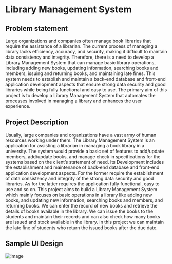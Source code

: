 # Library Management System

## Problem statement

Large organizations and companies often manage book libraries that require the assistance of a librarian. The current process of managing a library lacks efficiency, accuracy, and security, making it difficult to maintain data consistency and integrity. Therefore, there is a need to develop a Library Management System that can manage basic library operations, including adding new books, updating information, searching books and members, issuing and returning books, and maintaining late fines. This system needs to establish and maintain a back-end database and front-end application development aspects that ensure strong data security and good libraries while being fully functional and easy to use. The primary aim of this project is to develop a Library Management System that automates the processes involved in managing a library and enhances the user experience.

## Project Description

Usually, large companies and organizations have a vast army of human resources working under them. The Library Management System is an application for assisting a librarian in managing a book library in a university. The system would provide a basic set of features to add/update members, add/update books, and manage check in specifications for the systems based on the client’s statement of need. Its Development includes the establishment and maintenance of back-end database and front-end application development aspects. For the former require the establishment of data consistency and integrity of the strong data security and good libraries. As for the latter requires the application fully functional, easy to use and so on. This project aims to build a Library Management System which mainly focuses on basic operations in a library like adding new books, and updating new information, searching books and members, and returning books. We can enter the record of new books and retrieve the details of books available in the library. We can issue the books to the students and maintain their records and can also check how many books are issued and stock available in the library. In this project we can maintain the late fine of students who return the issued books after the due date.

## Sample UI Design

![image](https://user-images.githubusercontent.com/93007427/233939612-f5a8fc89-382a-444f-8d1c-1e570929403b.png)
